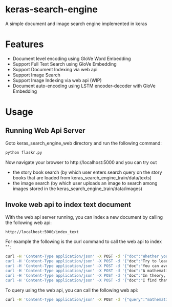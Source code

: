 # keras-search-engine

A simple document and image search engine implemented in keras

# Features

* Document level encoding using GloVe Word Embedding
* Support Full Text Search using GloVe Embedding
* Support Document Indexing via web api
* Support Image Search
* Support Image Indexing via web api (WIP)
* Document auto-encoding using LSTM encoder-decoder with GloVe Embedding

# Usage

## Running Web Api Server

Goto keras_search_engine_web directory and run the following command:

```bash
python flaskr.py
```

Now navigate your browser to http://localhost:5000 and you can try out
 
* the story book search (by which user enters search query on the story books that are loaded from keras_search_engine_train/data/texts)
* the image search (by which user uploads an image to search among images stored in the keras_search_engine_train/data/images)

## Invoke web api to index text document

With the web api server running, you can index a new document by calling the following web api:

```html
http://localhost:5000/index_text
```

For example the following is the curl command to call the web api to index "":

```bash
curl -H 'Content-Type application/json' -X POST -d '{"doc":"Whether you think that you can, or that you can't, you are usually right."}' http://localhost:5000/index_text
curl -H 'Content-Type application/json' -X POST -d '{"doc":"Try to learn something about everything and everything about something."}' http://localhost:5000/index_text
curl -H 'Content-Type application/json' -X POST -d '{"doc":"You can avoid reality, but you cannot avoid the consequences of avoiding reality."}' http://localhost:5000/index_text
curl -H 'Content-Type application/json' -X POST -d '{"doc":"A mathematician is a device for turning coffee into theorems."}' http://localhost:5000/index_text
curl -H 'Content-Type application/json' -X POST -d '{"doc":"In theory, there is no difference between theory and practice. But in practice, there is."}' http://localhost:5000/index_text
curl -H 'Content-Type application/json' -X POST -d '{"doc":"I find that the harder I work, the more luck I seem to have."}' http://localhost:5000/index_text
```

To query using the web api, you can call the following web api:

```bash
curl -H 'Content-Type application/json' -X POST -d '{"query":"mathematician and coffee", "limit": 3, "model": "glove"}' http://localhost:5000/search_text
```


